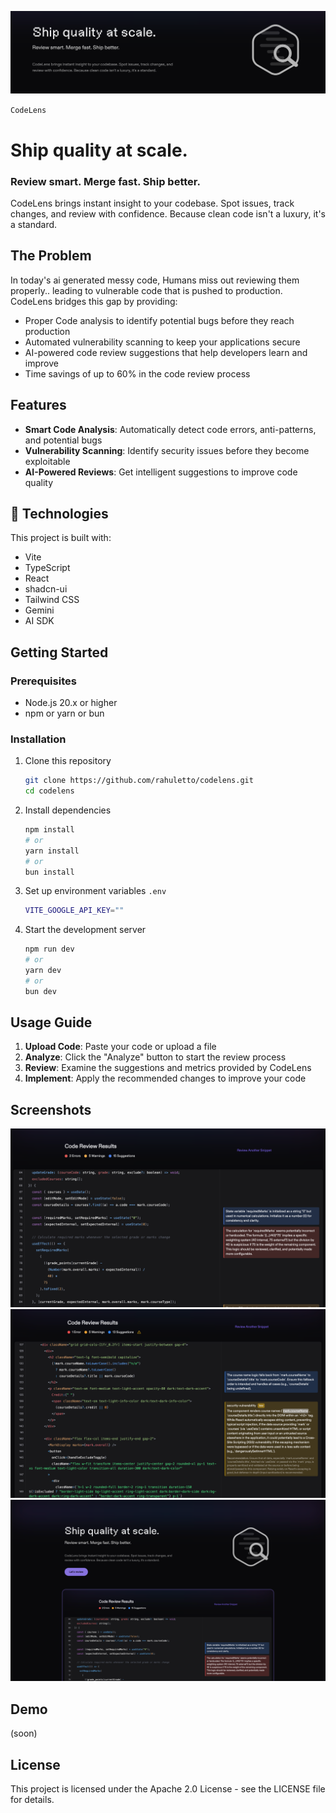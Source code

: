 ![CodeLens Banner](/public/banner.png)

`CodeLens`
# Ship quality at scale.
### Review smart. Merge fast. Ship better.


CodeLens brings instant insight to your codebase. Spot issues, track changes, and review with confidence. Because clean code isn't a luxury, it's a standard.

## The Problem

In today's ai generated messy code, Humans miss out reviewing them properly.. leading to vulnerable code that is pushed to production. CodeLens bridges this gap by providing:

- Proper Code analysis to identify potential bugs before they reach production
- Automated vulnerability scanning to keep your applications secure
- AI-powered code review suggestions that help developers learn and improve
- Time savings of up to 60% in the code review process

## Features

- **Smart Code Analysis**: Automatically detect code errors, anti-patterns, and potential bugs
- **Vulnerability Scanning**: Identify security issues before they become exploitable
- **AI-Powered Reviews**: Get intelligent suggestions to improve code quality

## 🔧 Technologies

This project is built with:

- Vite
- TypeScript
- React
- shadcn-ui
- Tailwind CSS
- Gemini
- AI SDK

## Getting Started

### Prerequisites
- Node.js 20.x or higher
- npm or yarn or bun

### Installation

1. Clone this repository
   ```bash
   git clone https://github.com/rahuletto/codelens.git
   cd codelens
   ```

2. Install dependencies
   ```bash
   npm install
   # or
   yarn install
   # or
   bun install
   ```

3. Set up environment variables
    `.env`
   ```bash
   VITE_GOOGLE_API_KEY=""
   ```

4. Start the development server
   ```bash
   npm run dev
   # or
   yarn dev
   # or 
   bun dev
   ```

## Usage Guide

1. **Upload Code**: Paste your code or upload a file
2. **Analyze**: Click the "Analyze" button to start the review process
3. **Review**: Examine the suggestions and metrics provided by CodeLens
4. **Implement**: Apply the recommended changes to improve your code

## Screenshots
![Code Review Interface](/public/review.png)
![Code Review 2 Interface](/public/review2.png)
![Home page](/public/homepage.png)

## Demo
(soon)

## License
This project is licensed under the Apache 2.0 License - see the LICENSE file for details.
